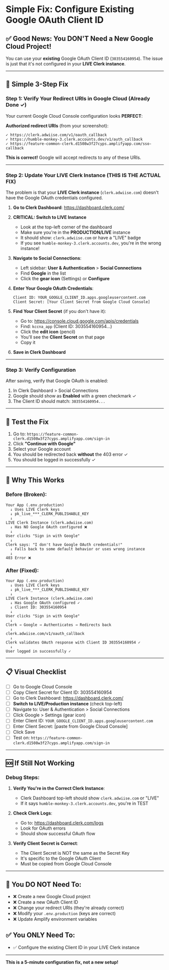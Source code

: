 # Simple Fix: Configure Existing Google OAuth Client ID

## ✅ Good News: You DON'T Need a New Google Cloud Project!

You can use your **existing** Google OAuth Client ID (`303554160954`). The issue is just that it's not configured in your **LIVE Clerk instance**.

---

## 🎯 Simple 3-Step Fix

### Step 1: Verify Your Redirect URIs in Google Cloud (Already Done ✓)

Your current Google Cloud Console configuration looks **PERFECT**:

**Authorized redirect URIs** (from your screenshot):
```
✓ https://clerk.adwiise.com/v1/oauth_callback
✓ https://humble-monkey-3.clerk.accounts.dev/v1/auth_callback
✓ https://feature-common-clerk.d1508w3f27cyps.amplifyapp.com/sso-callback
```

**This is correct!** Google will accept redirects to any of these URIs.

---

### Step 2: Update Your LIVE Clerk Instance (THIS IS THE ACTUAL FIX)

The problem is that your **LIVE Clerk instance** (`clerk.adwiise.com`) doesn't have the Google OAuth credentials configured.

1. **Go to Clerk Dashboard**: https://dashboard.clerk.com/

2. **CRITICAL: Switch to LIVE Instance**
   - Look at the top-left corner of the dashboard
   - Make sure you're in the **PRODUCTION/LIVE** instance
   - It should show: `clerk.adwiise.com` or have a "LIVE" badge
   - If you see `humble-monkey-3.clerk.accounts.dev`, you're in the wrong instance!

3. **Navigate to Social Connections**:
   - Left sidebar: **User & Authentication** > **Social Connections**
   - Find **Google** in the list
   - Click the **gear icon** (Settings) or **Configure**

4. **Enter Your Google OAuth Credentials**:
   ```
   Client ID: YOUR_GOOGLE_CLIENT_ID.apps.googleusercontent.com
   Client Secret: [Your Client Secret from Google Cloud Console]
   ```

5. **Find Your Client Secret** (if you don't have it):
   - Go to: https://console.cloud.google.com/apis/credentials
   - Find: `kccna_app` (Client ID: 303554160954...)
   - Click the **edit icon** (pencil)
   - You'll see the **Client Secret** on that page
   - Copy it

6. **Save in Clerk Dashboard**

---

### Step 3: Verify Configuration

After saving, verify that Google OAuth is enabled:

1. In Clerk Dashboard > Social Connections
2. Google should show as **Enabled** with a green checkmark ✓
3. The Client ID should match: `303554160954...`

---

## 🧪 Test the Fix

1. Go to: `https://feature-common-clerk.d1508w3f27cyps.amplifyapp.com/sign-in`
2. Click **"Continue with Google"**
3. Select your Google account
4. You should be redirected back **without** the 403 error ✓
5. You should be logged in successfully ✓

---

## 🤔 Why This Works

### Before (Broken):
```
Your App (.env.production)
  ↓ Uses LIVE Clerk keys
  ↓ pk_live_***_CLERK_PUBLISHABLE_KEY
  ↓
LIVE Clerk Instance (clerk.adwiise.com)
  ↓ Has NO Google OAuth configured ❌
  ↓
User clicks "Sign in with Google"
  ↓
Clerk says: "I don't have Google OAuth credentials!"
  ↓ Falls back to some default behavior or uses wrong instance
  ↓
403 Error ❌
```

### After (Fixed):
```
Your App (.env.production)
  ↓ Uses LIVE Clerk keys
  ↓ pk_live_***_CLERK_PUBLISHABLE_KEY
  ↓
LIVE Clerk Instance (clerk.adwiise.com)
  ↓ Has Google OAuth configured ✓
  ↓ Client ID: 303554160954
  ↓
User clicks "Sign in with Google"
  ↓
Clerk → Google → Authenticates → Redirects back
  ↓
clerk.adwiise.com/v1/oauth_callback
  ↓
Clerk validates OAuth response with Client ID 303554160954 ✓
  ↓
User logged in successfully ✓
```

---

## 📋 Visual Checklist

- [ ] Go to Google Cloud Console
- [ ] Copy Client Secret for Client ID: 303554160954
- [ ] Go to Clerk Dashboard: https://dashboard.clerk.com/
- [ ] **Switch to LIVE/Production instance** (check top-left)
- [ ] Navigate to: User & Authentication > Social Connections
- [ ] Click Google > Settings (gear icon)
- [ ] Enter Client ID: `YOUR_GOOGLE_CLIENT_ID.apps.googleusercontent.com`
- [ ] Enter Client Secret: [paste from Google Cloud Console]
- [ ] Click Save
- [ ] Test on: `https://feature-common-clerk.d1508w3f27cyps.amplifyapp.com/sign-in`

---

## 🆘 If Still Not Working

### Debug Steps:

1. **Verify You're in the Correct Clerk Instance**:
   - Clerk Dashboard top-left should show `clerk.adwiise.com` or "LIVE"
   - If it says `humble-monkey-3.clerk.accounts.dev`, you're in TEST

2. **Check Clerk Logs**:
   - Go to: https://dashboard.clerk.com/logs
   - Look for OAuth errors
   - Should show successful OAuth flow

3. **Verify Client Secret is Correct**:
   - The Client Secret is NOT the same as the Secret Key
   - It's specific to the Google OAuth Client
   - Must be copied from Google Cloud Console

---

## 🎯 You DO NOT Need To:

- ❌ Create a new Google Cloud project
- ❌ Create a new OAuth Client ID
- ❌ Change your redirect URIs (they're already correct)
- ❌ Modify your `.env.production` (keys are correct)
- ❌ Update Amplify environment variables

## ✅ You ONLY Need To:

- ✅ Configure the existing Client ID in your LIVE Clerk instance

---

**This is a 5-minute configuration fix, not a new setup!**
